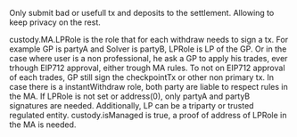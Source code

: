 Only submit bad or usefull tx and deposits to the settlement. Allowing to keep privacy on the rest.

custody.MA.LPRole is the role that for each withdraw needs to sign a tx. For example GP is partyA and Solver is partyB, LPRole is LP of the GP. Or in the case where user is a non professional, he ask a GP to apply his trades, ever trhough EIP712 approval, either trough MA rules. To not on EIP712 approval of each trades, GP still sign the checkpointTx or other non primary tx. In case there is a instantWithdraw role, both party are liable to respect rules in the MA.
If LPRole is not set or address(0), only partyA and partyB signatures are needed. Additionally, LP can be a triparty or trusted regulated entity.
custody.isManaged is true, a proof of address of LPRole in the MA is needed.